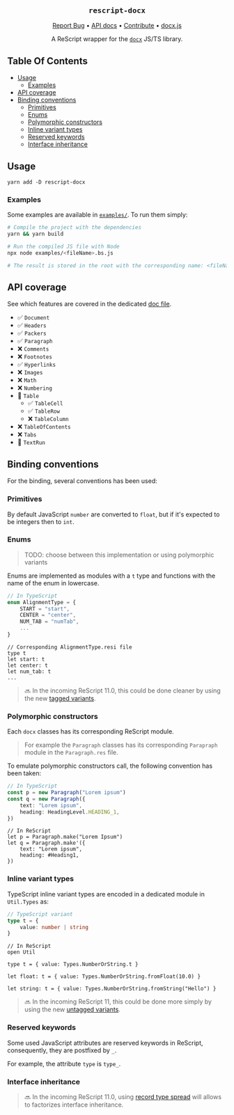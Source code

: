 <div align="center">
  <h3 align="center">
	<big><code>rescript-docx</code></big>
  </h3>
  <p align="center">
   <a href="https://github.com/EmileRolley/rescript-docx/issues">Report Bug</a>
   •
   <a href="https://incubateur-ademe.github.io/publicodes-tools/">API docs</a>
   •
   <a href="https://github.com/EmileRolley/rescript-docx/blob/master/CONTRIBUTING.md">Contribute</a>
   •
   <a href="https://docx.js.org">docx.js</a>
  </p>

<!-- ![CI][ci-link] ![NPM][npm-link] -->

  A ReScript wrapper for the [`docx`](https://docx.js.org/) JS/TS library.

</div>

## Table Of Contents

<!-- vim-markdown-toc Marked -->

* [Usage](#usage)
    * [Examples](#examples)
* [API coverage](#api-coverage)
* [Binding conventions](#binding-conventions)
    * [Primitives](#primitives)
    * [Enums](#enums)
    * [Polymorphic constructors](#polymorphic-constructors)
    * [Inline variant types](#inline-variant-types)
    * [Reserved keywords](#reserved-keywords)
    * [Interface inheritance](#interface-inheritance)

<!-- vim-markdown-toc -->

## Usage

```
yarn add -D rescript-docx
```

### Examples

Some examples are available in
[`examples/`](https://github.com/EmileRolley/rescript-docx/blob/main/examples).
To run them simply:

```bash
# Compile the project with the dependencies
yarn && yarn build

# Run the compiled JS file with Node
npx node examples/<fileName>.bs.js

# The result is stored in the root with the corresponding name: <fileName>.docx
```

## API coverage

See which features are covered in the dedicated [doc file](https://github.com/EmileRolley/rescript-docx/blob/main/docs/supported-features.md).

* ✅ `Document`
* ✅ `Headers`
* ✅ `Packers`
* ✅ `Paragraph`
* ❌ `Comments`
* ❌ `Footnotes`
* ✅ `Hyperlinks`
* ❌ `Images`
* ❌ `Math`
* ❌ `Numbering`
* 🚧 `Table`
    * ✅ `TableCell`   
    * ✅ `TableRow`   
    * ❌ `TableColumn`
* ❌ `TableOfContents`
* ❌ `Tabs`
* 🚧 `TextRun`

## Binding conventions

For the binding, several conventions has been used:

### Primitives

By default JavaScript `number` are converted to `float`, but if it's expected
to be integers then to `int`.

### Enums

> TODO: choose between this implementation or using polymorphic variants

Enums are implemented as modules with a `t` type and functions with the name of
the enum in lowercase.

```typescript
// In TypeScript
enum AlignmentType = {
    START = "start",
    CENTER = "center",
    NUM_TAB = "numTab",
    ...
}
```

```rescript
// Corresponding AlignmentType.resi file
type t
let start: t
let center: t
let num_tab: t
...
```

> 🔜 In the incoming ReScript 11.0, this could be done cleaner by using
> the new [tagged
> variants](https://rescript-lang.org/blog/improving-interop#binding-to-typescript-enums).

### Polymorphic constructors 

Each `docx` classes has its corresponding ReScript module.
> For example the `Paragraph` classes has its corresponding `Parapraph` module in the
`Paragraph.res` file.

To emulate polymorphic constructors call, the following convention has been taken:

```typescript
// In TypeScript
const p = new Paragraph("Lorem ipsum")
const q = new Paragraph({
    text: "Lorem ipsum",
    heading: HeadingLevel.HEADING_1,
})
```

```rescript
// In ReScript
let p = Paragraph.make("Lorem Ipsum")
let q = Paragraph.make'({
    text: "Lorem ipsum",
    heading: #Heading1,
})
```

### Inline variant types

TypeScript inline variant types are encoded in a dedicated module in `Util.Types` as:

```typescript
// TypeScript variant
type t = {
    value: number | string
}
```

```rescript
// In ReScript
open Util

type t = { value: Types.NumberOrString.t }

let float: t = { value: Types.NumberOrString.fromFloat(10.0) }

let string: t = { value: Types.NumberOrString.fromString("Hello") }
```

> 🔜 In the incoming ReScript 11, this could be done more simply by using the new
> [untagged
> variants](https://rescript-lang.org/blog/improving-interop#untagged-variants).

### Reserved keywords

Some used JavaScript attributes are reserved keywords in ReScript, consequently, they are
postfixed by `_`.

For example, the attribute `type` is `type_`.

### Interface inheritance

> 🔜 In the incoming ReScript 11.0, using [record type
> spread](https://rescript-lang.org/blog/enhanced-ergonomics-for-record-types#record-type-spread)
> will allows to factorizes interface inheritance.
